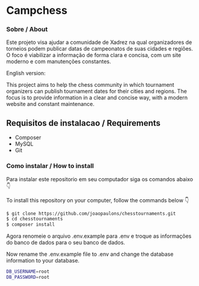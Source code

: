 # Campchess


### Sobre / About

Este projeto visa ajudar a comunidade de Xadrez na qual organizadores de torneios podem publicar datas de campeonatos de suas cidades e regiões. O foco é viabilizar a informação de forma clara e concisa, com um site moderno e com manutenções constantes.

English version:

This project aims to help the chess community in which tournament organizers can publish tournament dates for their cities and regions. The focus is to provide information in a clear and concise way, with a modern website and constant maintenance.


## Requisitos de instalacao / Requirements

- Composer
- MySQL
- Git

### Como instalar / How to install

Para instalar este repositorio em seu computador siga os comandos abaixo 👇

To install this repository on your computer, follow the commands below 👇

```bash
$ git clone https://github.com/joaopaulons/chesstournaments.git
$ cd chesstournaments
$ composer install
```

Agora renomeie o arquivo .env.example para .env e troque as informações do banco de dados para o seu banco de dados.

Now rename the .env.example file to .env and change the database information to your database.

```bash
DB_USERNAME=root
DB_PASSWORD=root
```
